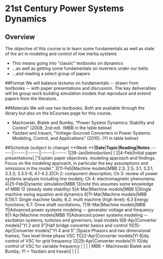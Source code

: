 # 21st Century Power Systems Dynamics

## Overview
The objective of this course is to learn some fundamentals as well as state of the art in modeling and control of low inertia systems
- This means going into "classic" textbooks on dynamics
- ...as well as getting some fundamentals on inverters under our belts
- ...and reading a select group of papers

##Format
We will balance lectures on fundamentals -- drawn from textbooks -- with paper presentations and discussion.  The key deliverables will be group work building simulation models that reproduce and extend papers from the literature.

##Materials
We will use two textbooks.  Both are available through the library but also on the bCourses page for this course. 
- Machowski, Bialek and Bumby, "Power System Dynamics: Stability and Control" (2008; 2nd ed). (MBB in the table below)
- Yazdani and Iravani, "Voltage-Sourced Converters in Power Systems: Modeling, Control, and Applications" (2010).  (YI in table below)

##Schedule (subject to change)
**Week **|**Date**|**Topic**|**Reading**|**Notes**
:-----:|:-----:|:-----:|:-----:|:-----:
1|28-Jan|Introduction| | 
2|4-Feb|Initial paper presentations| |"Explain paper objectives, modeling approach and findings.  Focus on the modeling approach, in particular the key assumptions and omissions in the model."
3|11-Feb|Machine models|MBB 2.3; 2.5; 3.1; 3.3.1; 3.3.3; 3.3.5-6; 4.1-4.2.3|Ch 2: component description; Ch 3: review of power systems analysis including line models; Ch 4: electromagnetic phenomena.  
4|25-Feb|Dynamic simulation|MBB 13|note this assumes some knowledge of MBB 12 (steady state stability)
5|4-Mar|Machine models|MBB 5|Single machine swing equation and dynamics
6|11-Mar|Machine models|MBB 6.1|6.1: Single machine faults; 6.2: multi machine (high level); 6.3 Energy functions; 6.7: Drive shaft oscillations; 
7|18-Mar|Machine models|MBB 11|Advanced power systems modeling -- generator voltage and frequency
8|1-Apr|Machine models|MBB 11|Advanced power systems modeling -- excitation systems; turbines and governors; load models
9|8-Apr|Converter models|"YI 2 and 3"|Half bridge converter basics and control
10|15-Apr|Converter models|"YI 4 and 5" |Space Phasors and two dimensional frames; Two level three phase VSC
11|22-Apr|Converter models|YI 8|dq control of VSC for grid frequency
12|29-Apr|Converter models|YI 10|dq control of VSC for variable frequency
 | | | | 
MBB = Machowski Bialek and Bumby; YI = Yazdani and Iravani| | | | 